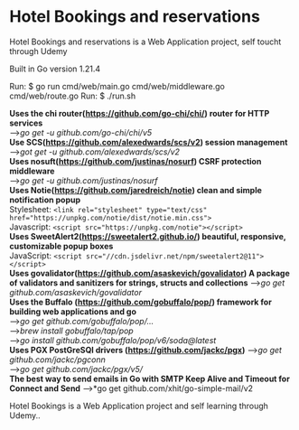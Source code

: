 # Hotel Bookings and reservations  

Hotel Bookings and reservations is a Web Application project, self toucht through Udemy

Built in Go version 1.21.4 

Run: $ go run cmd/web/main.go cmd/web/middleware.go cmd/web/route.go
Run: $ ./run.sh

**Uses the chi router(https://github.com/go-chi/chi/) router for HTTP services**<br>
-->*go get -u github.com/go-chi/chi/v5*  <br>
**Use SCS(https://github.com/alexedwards/scs/v2) session management**  <br>
-->*got get -u github.com/alexedwards/scs/v2*  <br>
**Uses nosuft(https://github.com/justinas/nosurf) CSRF protection middleware**  <br>
-->*go get -u github.com/justinas/nosurf*  <br>
**Uses Notie(https://github.com/jaredreich/notie) clean and simple notification popup**  <br>
Stylesheet: ``<link rel="stylesheet" type="text/css" href="https://unpkg.com/notie/dist/notie.min.css">`` <br>
Javascript: ``<script src="https://unpkg.com/notie"></script>`` <br>
**Uses SweetAlert2(https://sweetalert2.github.io/) beautiful, responsive, customizable popup boxes** <br>
JavaScript: ``<script src="//cdn.jsdelivr.net/npm/sweetalert2@11"></script>`` <br>
**Uses govalidator(https://github.com/asaskevich/govalidator) A package of validators and sanitizers for strings, structs and collections** 
-->*go get github.com/asaskevich/govalidator* <br>
**Uses the Buffalo (https://github.com/gobuffalo/pop/) framework for building web applications and go <br>**
-->*go get github.com/gobuffalo/pop/...*  <br>
-->*brew install gobuffalo/tap/pop* <br>
-->*go install github.com/gobuffalo/pop/v6/soda@latest* <br>
**Uses PGX PostGreSQl drivers (https://github.com/jackc/pgx)**
-->*go get github.com/jackc/pgconn* <br>
-->*go get github.com/jackc/pgx/v5/* <br>
**The best way to send emails in Go with SMTP Keep Alive and Timeout for Connect and Send**
-->*go get github.com/xhit/go-simple-mail/v2 </br>

Hotel Bookings is a Web Application project and self learning through Udemy..  <br>
